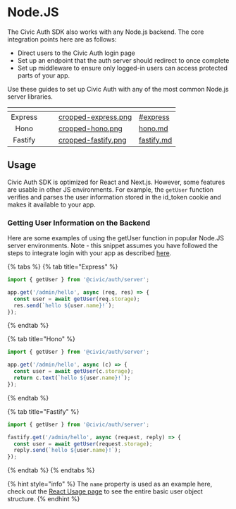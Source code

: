 # Node.JS

The Civic Auth SDK also works with any Node.js backend. The core integration points here are as follows:

* Direct users to the Civic Auth login page
* Set up an endpoint that the auth server should redirect to once complete
* Set up middleware to ensure only logged-in users can access protected parts of your app.

Use these guides to set up Civic Auth with any of the most common Node.js server libraries.

<table data-view="cards"><thead><tr><th align="center"></th><th data-hidden></th><th data-hidden></th><th data-hidden data-card-cover data-type="files"></th><th data-hidden data-card-target data-type="content-ref"></th></tr></thead><tbody><tr><td align="center">Express   </td><td></td><td></td><td><a href="../../.gitbook/assets/cropped-express.png">cropped-express.png</a></td><td><a href="./#express">#express</a></td></tr><tr><td align="center">Hono</td><td></td><td></td><td><a href="../../.gitbook/assets/cropped-hono.png">cropped-hono.png</a></td><td><a href="hono.md">hono.md</a></td></tr><tr><td align="center">Fastify</td><td></td><td></td><td><a href="../../.gitbook/assets/cropped-fastify.png">cropped-fastify.png</a></td><td><a href="fastify.md">fastify.md</a></td></tr></tbody></table>

## Usage

Civic Auth SDK is optimized for React and Next.js. However, some features are usable in other JS environments. For example, the `getUser` function verifies and parses the user information stored in the id\_token cookie and makes it available to your app.

### Getting User Information on the Backend

Here are some examples of using the getUser function in popular Node.JS server environments. Note - this snippet assumes you have followed the steps to integrate login with your app as described [here](./).

{% tabs %}
{% tab title="Express" %}
```typescript
import { getUser } from '@civic/auth/server';

app.get('/admin/hello', async (req, res) => {
  const user = await getUser(req.storage);
  res.send(`hello ${user.name}!`);
});
```
{% endtab %}

{% tab title="Hono" %}
```typescript
import { getUser } from '@civic/auth/server';

app.get('/admin/hello', async (c) => {
  const user = await getUser(c.storage);
  return c.text(`hello ${user.name}!`);
});
```
{% endtab %}

{% tab title="Fastify" %}
```typescript
import { getUser } from '@civic/auth/server';

fastify.get('/admin/hello', async (request, reply) => {
  const user = await getUser(request.storage);
  reply.send(`hello ${user.name}!`);
});
```
{% endtab %}
{% endtabs %}

{% hint style="info" %}
The `name` property is used as an example here, check out the [React Usage page](../react.md#usage) to see the entire basic user object structure.&#x20;
{% endhint %}
